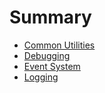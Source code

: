 # Summary

- [Common Utilities](./common.md)
- [Debugging](./debug.md)
- [Event System](./event.md)
- [Logging](./log.md)
